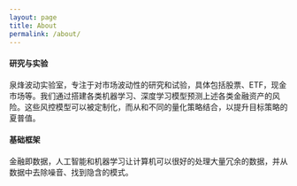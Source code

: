 ```yaml
---
layout: page
title: About
permalink: /about/
---
```




#### 研究与实验


泉烽波动实验室，专注于对市场波动性的研究和试验，具体包括股票、ETF，现金市场等。我们通过搭建各类机器学习、深度学习模型预测上述各类金融资产的风险。这些风控模型可以被定制化，而从和不同的量化策略结合，以提升目标策略的夏普值。




#### 基础框架


金融即数据，人工智能和机器学习让计算机可以很好的处理大量冗余的数据，并从数据中去除噪音、找到隐含的模式。